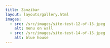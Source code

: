 ```yaml
---
title: Zanzibar
layout: layouts/gallery.html
images:
  - src: /src/images/site-test-12-of-15.jpeg
    alt: menu on wall
  - src: /src/images/site-test-14-of-15.jpeg
    alt: blue house
---
```

